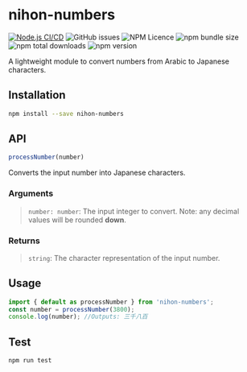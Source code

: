 # nihon-numbers
[![Node.js CI/CD](https://github.com/SimpleProgrammingAU/nihon-numbers/actions/workflows/main.yml/badge.svg)](https://github.com/SimpleProgrammingAU/nihon-numbers/actions/workflows/main.yml)
![GitHub issues](https://img.shields.io/github/issues/SimpleProgrammingAU/nihon-numbers)
![NPM Licence](https://img.shields.io/npm/l/nihon-numbers)
![npm bundle size](https://img.shields.io/bundlephobia/min/nihon-numbers)
![npm total downloads](https://img.shields.io/npm/dt/nihon-numbers)
![npm version](https://img.shields.io/npm/v/nihon-numbers)

A lightweight module to convert numbers from Arabic to Japanese characters.

## Installation
```sh
npm install --save nihon-numbers
```

## API
```javascript
processNumber(number)
```
Converts the input number into Japanese characters.

### Arguments
> `number: number`: The input integer to convert. Note: any decimal values will be rounded **down**.

### Returns
> `string`: The character representation of the input number.

## Usage
```typescript
import { default as processNumber } from 'nihon-numbers';
const number = processNumber(3800);
console.log(number); //Outputs: 三千八百
```

## Test
```sh
npm run test
```